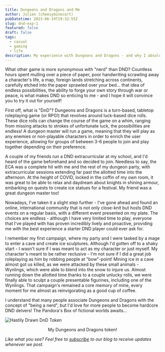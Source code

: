 ```yaml
---
title: Dungeons and Dragons and Me
author: Julien (cheesyminecart)
pubDatetime: 2023-06-19T19:32:55Z
slug: dnd-exp-1
featured: false
draft: false
tags:
  - casual
  - gaming
  - life
description: My experience with Dungeons and Dragons - and why I absolutely adore it!
---
```


What other game is more synonymous with "nerd" than DND? Countless hours spent mulling over a piece of paper, poor handwriting scrawling away a character's life, a map, foreign lands stretching across continents, carefully etched into the paper sprawled over your bed... that idea of endless possibilities, the ability to forge your own story through war or peace, is what makes DND so enticing to me - and I hope it will convince you to try it out for yourself!

First off, what is "DnD"? Dungeons and Dragons is a turn-based, tabletop roleplaying game (or RPG!) that revolves around luck-based dice rolls. These dice rolls can change the course of the game on a whim, ranging from missing attacks to strokes of unfortunate luck, the possibilities are endless! A dungeon master will run a game, meaning that they will play as any enemies or non-playable characters in order to enrich the user experience, allowing for groups of between 3-6 people to join and play together depending on their preference.

A couple of my friends run a DND extracurricular at my school, and I'd heard of the game beforehand and so decided to join. Needless to say, the ECA was a complete hit with me and the rest of my dungeon party, with extracurricular sessions extending far past the allotted time into the afternoon. At the height of COVID, locked in the coffin of my own room, it was great to be able to relax and daydream about knights in shining armour, embarking on quests to create ice statues for a festival. My friend was a great dungeon master too!

Nowadays, I've taken it a slight step further - I've gone ahead and found an online, international community that is not only close-knit but hosts DND events on a regular basis, with a different event presented on my plate. The choices are endless - although I have very limited time to play, everyone that I've played with has proven incredibly lively and proactive, providing me with the best experience a starter DND player could ever ask for.

I remember my first campaign, where my party and I were tasked by a mage to enter a cave and create ice sculptures. Although I'd gotten off to a shaky start - I wasn't sure if I was meant to act as my character or just myself. My character's meant to be rather reclusive - I'm not sure if I did a great job roleplaying as him by robbing people at "bow"-point! Mining ice in a cave almost got us killed, as we were attacked by these small animals - Wynlings, which were able to blend into the snow to injure us. Almost running down the allotted time thanks to a couple unlucky rolls, we were finally able to sculpt a couple presentable figurines, including one of the Wynlings. That campaign's remained a core memory of mine, every moment for me almost as reinvigorating as a good cup of coffee.

I understand that many people associate Dungeons and Dragons with the concept of "being a nerd", but I'd love for more people to become hardcore DND delvers! The Pandora's Box of fictional worlds awaits...

![Hastily Drawn DnD Token](/blog-images/dnd_token.png)

<figcaption style="text-align: center">My Dungeons and Dragons token!</figcaption>

_Like what you see? Feel free to [subscribe](https://thespacer-blog.netlify.app/subscribe/) to our blog to receive updates whenever we post._
